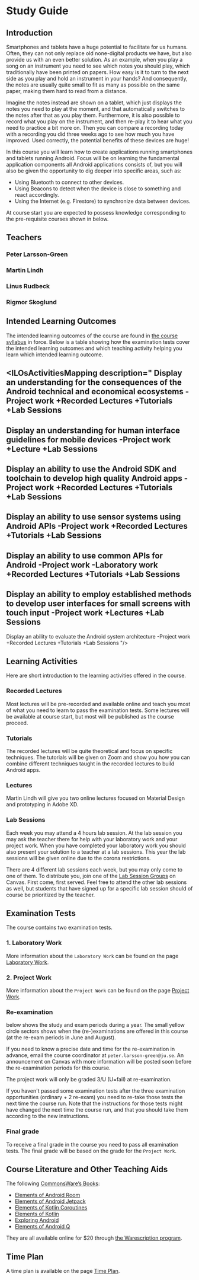# Study Guide
<StudyGuideInfo
    course-name="Android Development"
    ladok-code="TAGK19"
    credits="7.5"
    course-coordinator="Peter Larsson-Green"
    examiner="Peter Larsson-Green"
    canvas-course-id="3421"
/>

## Introduction
Smartphones and tablets have a huge potential to facilitate for us humans. Often, they can not only replace old none-digital products we have, but also provide us with an even better solution. As an example, when you play a song on an instrument you need to see which notes you should play, which traditionally have been printed on papers. How easy is it to turn to the next side as you play and hold an instrument in your hands? And consequently, the notes are usually quite small to fit as many as possible on the same paper, making them hard to read from a distance.

Imagine the notes instead are shown on a tablet, which just displays the notes you need to play at the moment, and that automatically switches to the notes after that as you play them. Furthermore, it is also possible to record what you play on the instrument, and then re-play it to hear what you need to practice a bit more on. Then you can compare a recording today with a recording you did three weeks ago to see how much you have improved. Used correctly, the potential benefits of these devices are huge!

In this course you will learn how to create applications running smartphones and tablets running Android. Focus will be on learning the fundamental application components all Android applications consists of, but you will also be given the opportunity to dig deeper into specific areas, such as:

* Using Bluetooth to connect to other devices.
* Using Beacons to detect when the device is close to something and react accordingly.
* Using the Internet (e.g. Firestore) to synchronize data between devices.

At course start you are expected to possess knowledge corresponding to the pre-requisite courses shown in <FigureNumber /> below. 

<Figure caption="Prerequisites for this course.">
<RenderMermaid graph-definition="
graph TD
	introCompTech[Introduction to Computer Technology 7.5 Credits]
	introProg[Introduction to Programming 7.5 Credits]
	discMath[Discrete Mathematics 7.5 Credits]
	dalg[Data Structures and Algorithms 7.5 Credits]
	oop[Object-Oriented Programming 7.5 Credits]
	oop2[Object-Oriented Software Development 6 Credits OR Object-Oriented Software Development with Design Patterns 7.5 Credits]
	andDev[Android Development 7.5 Credits]
	introCompTech --> introProg
	introProg --> dalg
	discMath --> dalg
	dalg --> oop
	oop --> oop2
	oop2 --> andDev
" />
</Figure>

## Teachers

### Peter Larsson-Green
<Teacher
    name="Peter Larsson-Green"
    photo="peter-larsson-green.jpeg"
    :roles='["Course coordinator", "examiner", "lecturer", "lab assistant"]'
    description="Has studied and followed the development of the web since 2004 and received his Master of Science in Computer Science at Linköping University in 2014. He has been working as programming teacher (part time) since 2010 at both Linköping University and Jönköping University."
    email="Peter.Larsson-Green@ju.se"
    phone="036 - 10 17 35"
    website="https://ju.se/en/personinfo.html?sign=LarPet"
/>

### Martin Lindh
<Teacher
    name="Martin Lindh"
    photo="martin-lindh.jpeg"
    :roles='["Lecturer"]'
    description="Experienced designer."
    email="martin.lindh@ju.se"
    phone="036 - 10 19 23"
    website="https://ju.se/en/personinfo.html?sign=lindma"
    zoomLink="https://ju.instructure.com/courses/3421/pages/zoom-links?module_item_id=76266"
/>

### Linus Rudbeck
<Teacher
    name="Linus Rudbeck"
    photo="linus-rudbeck.jpeg"
    :roles='["Lab assistant"]'
    description="Former JTH student that studied the program Software Engineering and Mobile Platforms. Started the company Red Capes IT together with Daniel Fransén after he graduated."
    website="https://redcapesit.se/"
    zoomLink= "https://ju.instructure.com/courses/3421/pages/zoom-links?module_item_id=76266"
/>

### Rigmor Skoglund
<Teacher
    name="Rigmor Skoglund"
    photo="rigmor-skoglund.jpeg"
    :roles='["Teacher in Gruppdynamic"]'
    description="Not directly involved in this course, but course coordinator for the course Gruppdynamic. Only the Swedish students will meet her."
    email="rigmor.skoglund@ju.se"
    phone="036 - 10 19 10"
    website="https://ju.se/en/personinfo.html?sign=SKORIG"
/>

## Intended Learning Outcomes
The intended learning outcomes of the course are found in [the course syllabus](course-syllabus/) in force. Below is a table showing how the examination tests cover the intended learning outcomes and which teaching activity helping you learn which intended learning outcome.

<ILOsActivitiesMapping description="
Display an understanding for the consequences of the Android technical and economical ecosystems
-Project work
+Recorded Lectures
+Tutorials
+Lab Sessions
---
Display an understanding for human interface guidelines for mobile devices
-Project work
+Lecture
+Lab Sessions
---
Display an ability to use the Android SDK and toolchain to develop high quality Android apps
-Project work
+Recorded Lectures
+Tutorials
+Lab Sessions
---
Display an ability to use sensor systems using Android APIs
-Project work
+Recorded Lectures
+Tutorials
+Lab Sessions
---
Display an ability to use common APIs for Android
-Project work
-Laboratory work
+Recorded Lectures
+Tutorials
+Lab Sessions
---
Display an ability to employ established methods to develop user interfaces for small screens with touch input
-Project work
+Lectures
+Lab Sessions
---
Display an ability to evaluate the Android system architecture
-Project work
+Recorded Lectures
+Tutorials
+Lab Sessions
"/>

## Learning Activities
Here are short introduction to the learning activities offered in the course.

### Recorded Lectures
Most lectures will be pre-recorded and available online and teach you most of what you need to learn to pass the examination tests. Some lectures will be available at course start, but most will be published as the course proceed. 

### Tutorials
The recorded lectures will be quite theoretical and focus on specific techniques. The tutorials will be given on Zoom and show you how you can combine different techniques taught in the recorded lectures to build Android apps. 

### Lectures
Martin Lindh will give you two online lectures focused on Material Design and prototyping in Adobe XD.

### Lab Sessions
Each week you may attend a 4 hours lab session. At the lab session you may ask the teacher there for help with your laboratory work and your project work. When you have completed your laboratory work you should also present your solution to a teacher at a lab sessions. This year the lab sessions will be given online due to the corona restrictions.

There are 4 different lab sessions each week, but you may only come to one of them. To distribute you, join one of the [Lab Session Groups](https://ju.instructure.com/courses/3421/groups#tab-3282) on Canvas. First come, first served. Feel free to attend the other lab sessions as well, but students that have signed up for a specific lab session should of course be prioritized by the teacher.

## Examination Tests
The course contains two examination tests.

### 1. Laboratory Work
More information about the `Laboratory Work` can be found on the page [Laboratory Work](laboratory-work/).

### 2. Project Work
More information about the `Project Work` can be found on the page [Project Work](project-work/).

### Re-examination
<p><FigureNumber /> below shows the study and exam periods during a year. The small yellow circle sectors shows when the (re-)examinations are offered in this course (at the re-exam periods in June and August).</p>

<AcademicYearFigure />

If you need to know a precise date and time for the re-examination in advance, email the course coordinator at `peter.larsson-green@ju.se`. An announcement on Canvas with more information will be posted soon before the re-examination periods for this course.

The project work will only be graded 3/U (U=fail) at re-examination.

If you haven't passed some examination tests after the three examination opportunities (ordinary + 2 re-exam) you need to re-take those tests the next time the course run. Note that the instructions for those tests might have changed the next time the course run, and that you should take them according to the new instructions.

### Final grade
To receive a final grade in the course you need to pass all examination tests. The final grade will be based on the grade for the `Project Work`.

## Course Literature and Other Teaching Aids
The following [CommonsWare’s Books](https://commonsware.com/catalog):

* [Elements of Android Room](https://commonsware.com/Room)
* [Elements of Android Jetpack](https://commonsware.com/Jetpack)
* [Elements of Kotlin Coroutines](https://commonsware.com/Coroutines)
* [Elements of Kotlin](https://commonsware.com/Kotlin)
* [Exploring Android](https://commonsware.com/AndExplore)
* [Elements of Android Q](https://commonsware.com/Q)

They are all available online for $20 through [the Warescription program](https://commonsware.com/warescription).

## Time Plan
A time plan is available on the page [Time Plan](time-plan/).